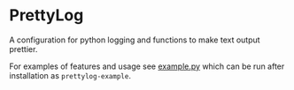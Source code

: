 # PrettyLog

A configuration for python logging and functions to make text output prettier.

For examples of features and usage see [example.py](prettylog/example.py) which can be run after installation as
`prettylog-example`.
